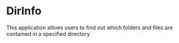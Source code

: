 # DirInfo
This application allows users to find out which folders and files are contained in a specified directory
